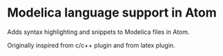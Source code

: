# Modelica language support in Atom

Adds syntax highlighting and snippets to Modelica files in Atom.

Originally inspired from c/c++ plugin and from latex plugin.
